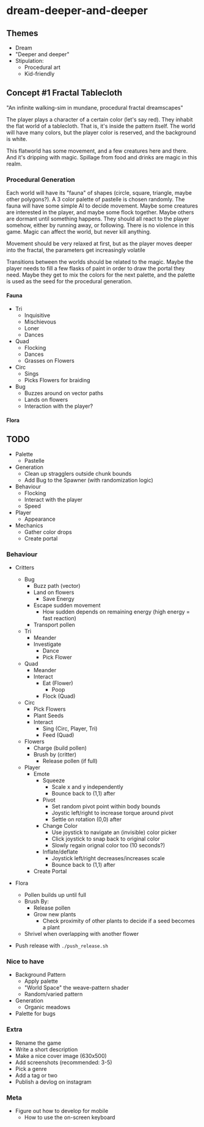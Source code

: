 # dream-deeper-and-deeper

## Themes

- Dream
- "Deeper and deeper"
- Stipulation:
  - Procedural art
  - Kid-friendly

## Concept #1 Fractal Tablecloth

"An infinite walking-sim in mundane, procedural fractal dreamscapes"

The player plays a character of a certain color (let's say red). They inhabit the flat world of a tablecloth. That is, it's inside the pattern itself. The world will have many colors, but the player color is reserved, and the background is white.

This flatworld has some movement, and a few creatures here and there. And it's dripping with magic. Spillage from food and drinks are magic in this realm.

### Procedural Generation

Each world will have its "fauna" of shapes (circle, square, triangle, maybe other polygons?). A 3 color palette of pastelle is chosen randomly. The fauna will have some simple AI to decide movement. Maybe some creatures are interested in the player, and maybe some flock together. Maybe others are dormant until something happens. They should all react to the player somehow, either by running away, or following. There is no violence in this game. Magic can affect the world, but never kill anything.

Movement should be very relaxed at first, but as the player moves deeper into the fractal, the parameters get increasingly volatile

Transitions between the worlds should be related to the magic. Maybe the player needs to fill a few flasks of paint in order to draw the portal they need. Maybe they get to mix the colors for the next palette, and the palette is used as the seed for the procedural generation.

#### Fauna

- Tri
  - Inquisitive
  - Mischievous
  - Loner
  - Dances
- Quad
  - Flocking
  - Dances
  - Grasses on Flowers
- Circ
  - Sings
  - Picks Flowers for braiding
- Bug
  - Buzzes around on vector paths
  - Lands on flowers
  - Interaction with the player?

#### Flora

## TODO

- Palette
  - Pastelle
- Generation
  - Clean up stragglers outside chunk bounds
  - Add Bug to the Spawner (with randomization logic)
- Behaviour
  - Flocking
  - Interact with the player
  - Speed
- Player
  - Appearance
- Mechanics
  - Gather color drops
  - Create portal

### Behaviour

- Critters
  - Bug
    - Buzz path (vector)
    - Land on flowers
      - Save Energy
    - Escape sudden movement
      - How sudden depends on remaining energy (high energy = fast reaction)
    - Transport pollen
  - Tri
    - Meander
    - Investigate
      - Dance
      - Pick Flower
  - Quad
    - Meander
    - Interact
      - Eat (Flower)
        - Poop
      - Flock (Quad)
  - Circ
    - Pick Flowers
    - Plant Seeds
    - Interact
      - Sing (Circ, Player, Tri)
      - Feed (Quad)
  - Flowers
    - Charge (build pollen)
    - Brush by (critter)
      - Release pollen (if full)
  - Player
    - Emote
      - Squeeze
        - Scale x and y independently
        - Bounce back to (1,1) after
      - Pivot
        - Set random pivot point within body bounds
        - Joystic left/right to increase torque around pivot
        - Settle on rotation (0,0) after
      - Change Color
        - Use joystick to navigate an (invisible) color picker
        - Click joystick to snap back to original color
        - Slowly regain orignal color too (10 seconds?)
      - Inflate/deflate
        - Joystick left/right decreases/increases scale
        - Bounce back to (1,1) after
    - Create Portal
- Flora
  - Pollen builds up until full
  - Brush By:
    - Release pollen
    - Grow new plants
      - Check proximity of other plants to decide if a seed becomes a plant
  - Shrivel when overlapping with another flower

- Push release with `./push_release.sh`

### Nice to have

- Background Pattern
  - Apply palette
  - "World Space" the weave-pattern shader
  - Random/varied pattern
- Generation
  - Organic meadows
- Palette for bugs

### Extra

- Rename the game
- Write a short description
- Make a nice cover image (630x500)
- Add screenshots (recommended: 3-5)
- Pick a genre
- Add a tag or two
- Publish a devlog on instagram

### Meta

- Figure out how to develop for mobile
  - How to use the on-screen keyboard
